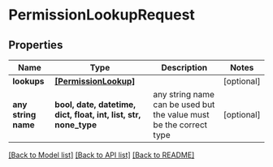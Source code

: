 # PermissionLookupRequest


## Properties
Name | Type | Description | Notes
------------ | ------------- | ------------- | -------------
**lookups** | [**[PermissionLookup]**](PermissionLookup.md) |  | [optional] 
**any string name** | **bool, date, datetime, dict, float, int, list, str, none_type** | any string name can be used but the value must be the correct type | [optional]

[[Back to Model list]](../README.md#documentation-for-models) [[Back to API list]](../README.md#documentation-for-api-endpoints) [[Back to README]](../README.md)


